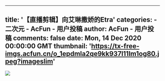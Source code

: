 
---
title: '【直播剪辑】向艾琳撒娇的Etra'
categories: 
    - 二次元
    - AcFun - 用户投稿
author: AcFun - 用户投稿
comments: false
date: Mon, 14 Dec 2020 00:00:00 GMT
thumbnail: 'https://tx-free-imgs.acfun.cn/o_1epdmla2qe9kk937l11lm1og80.jpeg?imageslim'
---

<div>   
<img src="https://tx-free-imgs.acfun.cn/o_1epdmla2qe9kk937l11lm1og80.jpeg?imageslim" referrerpolicy="no-referrer">  
</div>
            